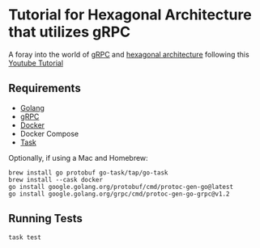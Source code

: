 # Tutorial for Hexagonal Architecture that utilizes gRPC

A foray into the world of [gRPC](https://grpc.io/docs/) and [hexagonal architecture](<https://en.wikipedia.org/wiki/Hexagonal_architecture_(software)>) following this [Youtube Tutorial](https://www.youtube.com/watch?v=MpFog2kZsHk&list=PLDs4q279bMw8PENgLN8RAVZbsHcBFASnw&index=2)

## Requirements

- [Golang](https://go.dev/doc/install)
- [gRPC](https://grpc.io/docs/languages/go/quickstart/)
- [Docker](https://www.docker.com/get-started/)
- Docker Compose
- [Task](https://taskfile.dev/)

Optionally, if using a Mac and Homebrew:

```
brew install go protobuf go-task/tap/go-task
brew install --cask docker
go install google.golang.org/protobuf/cmd/protoc-gen-go@latest
go install google.golang.org/grpc/cmd/protoc-gen-go-grpc@v1.2
```

## Running Tests

```
task test
```
